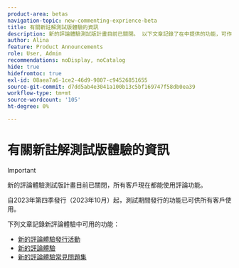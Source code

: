 ```yaml
---
product-area: betas
navigation-topic: new-commenting-exprience-beta
title: 有關新註解測試版體驗的資訊
description: 新的評論體驗測試版計畫目前已關閉。 以下文章記錄了在中提供的功能，可作為新的評論體驗。
author: Alina
feature: Product Announcements
role: User, Admin
recommendations: noDisplay, noCatalog
hide: true
hidefromtoc: true
exl-id: 08aea7a6-1ce2-46d9-9807-c94526851655
source-git-commit: d7dd5ab4e3041a100b13c5bf169747f58db0ea39
workflow-type: tm+mt
source-wordcount: '105'
ht-degree: 0%

---
```


# 有關新註解測試版體驗的資訊

>[!IMPORTANT]
>
>新的評論體驗測試版計畫目前已關閉，所有客戶現在都能使用評論功能。
>
>自2023年第四季發行（2023年10月）起，測試期間發行的功能已可供所有客戶使用。


下列文章記錄新評論體驗中可用的功能：

* [新的評論體驗發行活動](../new-commenting-experience-beta/new-commenting-beta-experience-release-activity.md)
* [新的評論體驗](../new-commenting-experience-beta/unified-commenting-experience.md)
* [新的評論體驗常見問題集](../new-commenting-experience-beta/new-commenting-faq.md)

